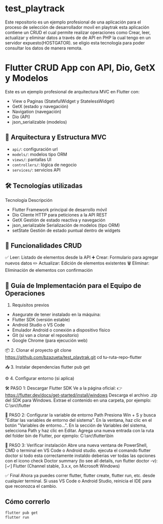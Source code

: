 # test_playtrack
Este repositorio es un ejemplo  profesional de una aplicación para el proceso de selección de desarrollador movil
en playtrak esta aplicación contiene un CRUD el cual permite realizar operaciones como Crear, leer, actualizar y 
eliminar datos a través de de API en PHP la cual tengo en un servidor expuesto(HOSTGATOR). se eligio esta tecnología 
para poder consultar los datos de manera remota.

# Flutter CRUD App con API, Dio, GetX y Modelos

Este es un ejemplo profesional de arquitectura MVC en Flutter con:
- View o Paginas (StatefulWidget y StatelessWidget)
- GetX (estado y navegación)
- Navigation (navegación)
- Dio (API)
- json_serializable (modelos)

## 🧱 Arquitectura y Estructura MVC

- `api/`: configuración url
- `models/`: modelos tipo ORM
- `views/`: pantallas UI
- `controllers/`: lógica de negocio
- `services/`: servicios API

## 🛠️ Tecnologías utilizadas
Tecnología	Descripción
- Flutter	Framework principal de desarrollo móvil
- Dio	Cliente HTTP para peticiones a la API REST
- GetX	Gestión de estado reactiva y navegación
- json_serializable	Serialización de modelos (tipo ORM)
- setState Gestión de estado puntual dentro de widgets

## 🔄 Funcionalidades CRUD
✅ Leer: Listado de elementos desde la API
➕ Crear: Formulario para agregar nuevos datos
✏️ Actualizar: Edición de elementos existentes
🗑️ Eliminar: Eliminación de elementos con confirmación

## 🚀 Guía de Implementación para el Equipo de Operaciones
1. Requisitos previos
- Asegurate de tener instalado en la máquina:
- Flutter SDK (versión estable)
- Android Studio o VS Code
- Emulador Android o conexión a dispositivo físico
- Git (si van a clonar el repositorio)
- Google Chrome (para ejecución web)

📦 2. Clonar el proyecto
    git clone https://github.com/bzazueta/test_playtrak.git
    cd tu-ruta-repo-flutter  

📥 3. Instalar dependencias
    flutter pub get

⚙️ 4. Configurar entorno (si aplica)
    
   🛠 PASO 1: Descargar Flutter SDK
       Ve a la página oficial:
       👉 https://flutter.dev/docs/get-started/install/windows
        Descarga el archivo .zip del SDK para Windows.
        Extrae el contenido en una carpeta, por ejemplo:
        C:\src\flutter

   🧩 PASO 2: Configurar la variable de entorno Path
      Presiona Win + S y busca "Editar las variables de entorno del sistema".
      En la ventana, haz clic en el botón "Variables de entorno…".
      En la sección de Variables del sistema, selecciona Path y haz clic en Editar.
      Agrega una nueva entrada con la ruta del folder bin de Flutter, por ejemplo:
      C:\src\flutter\bin

   🔄 PASO 3: Verificar instalación
      Abre una nueva ventana de PowerShell, CMD o terminal en VS Code o Android studio.
      ejecuta el comando flutter doctor si todo esta correctamente instaldo deberias ver todas las opciones con el icono check
      Doctor summary (to see all details, run flutter doctor -v):
      [✓] Flutter (Channel stable, 3.x.x, on Microsoft Windows)
   
   ✅ Final
      Ahora ya puedes correr flutter, flutter create, flutter run, etc. desde cualquier terminal. Si usas VS Code o Android Studio,
      reinicia el IDE para que reconozca el cambio.

## Cómo correrlo

```bash
flutter pub get
flutter run